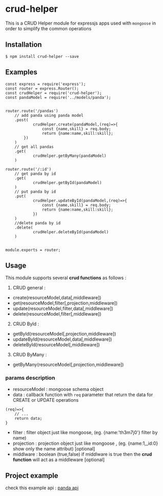 # crud-helper
This is a CRUD Helper module for expressjs apps used with `mongoose`
in order to simplify the common operations

## Installation 

`$ npm install crud-helper --save`

## Examples
```
const express = require('express');
const router = express.Router();
const crudHelper = require('crud-helper');
const pandaModel = require('../models/panda');


router.route('/pandas')
    // add panda using panda model
    .post(
            crudHelper.create(pandaModel,(req)=>{
                const {name,skill} = req.body;
                return {name:name,skill:skill};
        })
    )
    // get all pandas
    .get(
            crudHelper.getByMany(pandaModel)
    )

router.route('/:id')
    // get panda by id
    .get(
            crudHelper.getById(pandaModel)
    )
    // put panda by id
    .put(
            crudHelper.updateById(pandaModel,(req)=>{
                const {name,skill} = req.body;
                return {name:name,skill:skill};
            })
    )
    //delete panda by id
    .delete(
            crudHelper.deleteById(pandaModel)
    )


module.exports = router;
```


## Usage
This module supports several **crud functions** as follows :
1. CRUD general :

- create(resourceModel,data[,middleware])
- get(resourceModel,filter[,projection,middleware])
- update(resourceModel,filter,data[,middleware])
- delete(resourceModel,filter[,middleware])

2. CRUD ById :

- getById(resourceModel[,projection,middleware])
- updateById(resourceModel,data[,middleware])
- deleteById(resourceModel[,middleware])

3. CRUD ByMany : 

- getByMany(resourceModel[,projection,middleware])


### params description

- resourceModel : mongoose schema object
- data : callback function with `req` parameter that return the data for CREATE or UPDATE operations 
```
(req)=>{
    // ...
    return data;
} 
```
- filter : filter object just like mongoose, (eg. {name:'th3m7j0'} filter by name)  
- projection : projection object just like mongoose , (eg. {name:1,_id:0} show only the name attribut) [optional]
- middlware : boolean (true,false) if middlware is true then the **crud function** will act as a middleware [optional]

## Project example 

check this example api : [panda api](https://github.com/th3m7J0/express-panda-api)